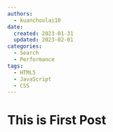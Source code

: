 ```yaml
---
authors:
  - kuanchoulai10
date:
  created: 2023-01-31 
  updated: 2023-02-01
categories:
  - Search
  - Performance
tags:
  - HTML5
  - JavaScript
  - CSS
---
```

# This is First Post